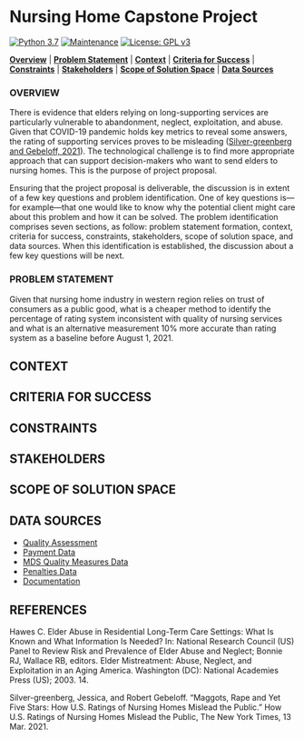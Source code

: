 # Nursing Home Capstone Project

[![Python 3.7](https://img.shields.io/badge/python-3.7-blue.svg)](https://www.python.org/downloads/release/python-380/)
[![Maintenance](https://img.shields.io/badge/Maintained%3F-yes-green.svg)](https://github.com/jonahwinninghoff/Springboard/graphs/commit-activity)
[![License: GPL v3](https://img.shields.io/badge/License-GPLv3-blue.svg)](https://www.gnu.org/licenses/gpl-3.0)

**[Overview](#overview)** | **[Problem Statement](#problem)** | **[Context](#context)** | **[Criteria for Success](#criteria)** | **[Constraints](#constraints)** | **[Stakeholders](#stakeholders)** | **[Scope of Solution Space](#scope)** | **[Data Sources](#sources)**


### OVERVIEW <a id='overview'></a>

There is evidence that elders relying on long-supporting services are particularly vulnerable to abandonment, neglect, exploitation, and abuse. Given that COVID-19 pandemic holds key metrics to reveal some answers, the rating of supporting services proves to be misleading ([Silver-greenberg and Gebeloff, 2021](#silver-greenberg)). The technological challenge is to find more appropriate approach that can support decision-makers who want to send elders to nursing homes. This is the purpose of project proposal.

Ensuring that the project proposal is deliverable, the discussion is in extent of a few key questions and problem identification. One of key questions is—for example—that one would like to know why the potential client might care about this problem and how it can be solved. The problem identification comprises seven sections, as follow: problem statement formation, context, criteria for success, constraints, stakeholders, scope of solution space, and data sources. When this identification is established, the discussion about a few key questions will be next.

### PROBLEM STATEMENT <a id='problem'></a>

Given that nursing home industry in western region relies on trust of consumers as a public good, what is a cheaper method to identify the percentage of rating system inconsistent with quality of nursing services and what is an alternative measurement 10% more accurate than rating system as a baseline before August 1, 2021.

## CONTEXT <a id='context'></a>

## CRITERIA FOR SUCCESS <a id='criteria'></a>

## CONSTRAINTS <a id = 'constraints'></a>

## STAKEHOLDERS <a id = 'stakeholders'></a>

## SCOPE OF SOLUTION SPACE <a id = 'scope'></a>

## DATA SOURCES <a id = 'sources'></a>

- [Quality Assessment](https://www.cms.gov/Medicare/Quality-Initiatives-Patient-Assessment-Instruments/NursingHomeQualityInits/Staffing-Data-Submission-PBJ)
- [Payment Data](https://data.cms.gov/browse?q=daily+nurse+staffing)
- [MDS Quality Measures Data](https://data.cms.gov/provider-data/dataset/djen-97ju)
- [Penalties Data](https://data.cms.gov/provider-data/dataset/g6vv-u9sr)
- [Documentation](https://data.cms.gov/Special-Programs-Initiatives-Long-Term-Care-Facili/PBJ-Public-Use-Files-Data-Documentation/ygny-gzks)

## REFERENCES

Hawes C. Elder Abuse in Residential Long-Term Care Settings: What Is Known and What Information Is Needed? In: National Research Council (US) Panel to Review Risk and Prevalence of Elder Abuse and Neglect; Bonnie RJ, Wallace RB, editors. Elder Mistreatment: Abuse, Neglect, and Exploitation in an Aging America. Washington (DC): National Academies Press (US); 2003. 14.

Silver-greenberg, Jessica, and Robert Gebeloff. “Maggots, Rape and Yet Five Stars: How U.S. Ratings of Nursing Homes Mislead the Public.” How U.S. Ratings of Nursing Homes Mislead the Public, The New York Times, 13 Mar. 2021. <a id = 'silver-greenberg'></a>
